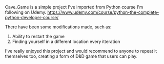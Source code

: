 Cave_Game is a simple project I've imported from Python course I'm following on Udemy.
https://www.udemy.com/course/python-the-complete-python-developer-course/

There have been some modifications made, such as:
1. Ability to restart the game
2. Finding yourself in a different location every itteration

I've really enjoyed this project and would recommend to anyone to repeat it themselves too, creating a form of D&D game that users can play.


